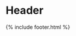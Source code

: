 <!-- TITLE: Index -->
<!-- SUBTITLE: A quick summary of Index -->

# Header
{% include footer.html %}

